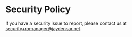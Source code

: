 # Security Policy

If you have a security issue to report, please contact us at security+romanager@jaydensar.net.
